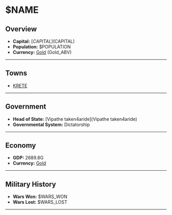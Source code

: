 # $NAME

## Overview

- **Capital:** [$CAPITAL]($CAPITAL)
- **Population:** $POPULATION
- **Currency:** [Gold](Gold) (Gold_ABV)

---

## Towns

- [KRETE](KRETE)

---

## Government

- **Head of State:** [Vipathe taken4aride](Vipathe taken4aride)
- **Governmental System:** Dictatorship

---

## Economy

- **GDP:** 2689.8G
- **Currency:** [Gold](Gold)

---

## Military History

- **Wars Won:** $WARS_WON
- **Wars Lost:** $WARS_LOST

---

